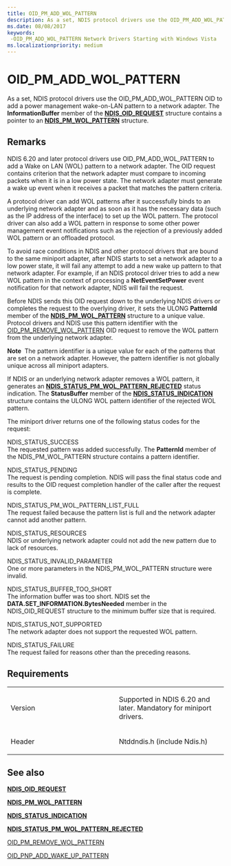 ```yaml
---
title: OID_PM_ADD_WOL_PATTERN
description: As a set, NDIS protocol drivers use the OID_PM_ADD_WOL_PATTERN OID to add a power management wake-on-LAN pattern to a network adapter. The InformationBuffer member of the NDIS_OID_REQUEST structure contains a pointer to an NDIS_PM_WOL_PATTERN structure.
ms.date: 08/08/2017
keywords: 
 -OID_PM_ADD_WOL_PATTERN Network Drivers Starting with Windows Vista
ms.localizationpriority: medium
---
```


# OID\_PM\_ADD\_WOL\_PATTERN


As a set, NDIS protocol drivers use the OID\_PM\_ADD\_WOL\_PATTERN OID to add a power management wake-on-LAN pattern to a network adapter. The **InformationBuffer** member of the [**NDIS\_OID\_REQUEST**](/windows-hardware/drivers/ddi/ndis/ns-ndis-_ndis_oid_request) structure contains a pointer to an [**NDIS\_PM\_WOL\_PATTERN**](/windows-hardware/drivers/ddi/ntddndis/ns-ntddndis-_ndis_pm_wol_pattern) structure.

## Remarks

NDIS 6.20 and later protocol drivers use OID\_PM\_ADD\_WOL\_PATTERN to add a Wake on LAN (WOL) pattern to a network adapter. The OID request contains criterion that the network adapter must compare to incoming packets when it is in a low power state. The network adapter must generate a wake up event when it receives a packet that matches the pattern criteria.

A protocol driver can add WOL patterns after it successfully binds to an underlying network adapter and as soon as it has the necessary data (such as the IP address of the interface) to set up the WOL pattern. The protocol driver can also add a WOL pattern in response to some other power management event notifications such as the rejection of a previously added WOL pattern or an offloaded protocol.

To avoid race conditions in NDIS and other protocol drivers that are bound to the same miniport adapter, after NDIS starts to set a network adapter to a low power state, it will fail any attempt to add a new wake up pattern to that network adapter. For example, if an NDIS protocol driver tries to add a new WOL pattern in the context of processing a **NetEventSetPower** event notification for that network adapter, NDIS will fail the request.

Before NDIS sends this OID request down to the underlying NDIS drivers or completes the request to the overlying driver, it sets the ULONG **PatternId** member of the [**NDIS\_PM\_WOL\_PATTERN**](/windows-hardware/drivers/ddi/ntddndis/ns-ntddndis-_ndis_pm_wol_pattern) structure to a unique value. Protocol drivers and NDIS use this pattern identifier with the [OID\_PM\_REMOVE\_WOL\_PATTERN](oid-pm-remove-wol-pattern.md) OID request to remove the WOL pattern from the underlying network adapter.

**Note**  The pattern identifier is a unique value for each of the patterns that are set on a network adapter. However, the pattern identifier is not globally unique across all miniport adapters.

 

If NDIS or an underlying network adapter removes a WOL pattern, it generates an [**NDIS\_STATUS\_PM\_WOL\_PATTERN\_REJECTED**](./ndis-status-pm-wol-pattern-rejected.md) status indication. The **StatusBuffer** member of the [**NDIS\_STATUS\_INDICATION**](/windows-hardware/drivers/ddi/ndis/ns-ndis-_ndis_status_indication) structure contains the ULONG WOL pattern identifier of the rejected WOL pattern.

The miniport driver returns one of the following status codes for the request:

<a href="" id="ndis-status-success"></a>NDIS\_STATUS\_SUCCESS  
The requested pattern was added successfully. The **PatternId** member of the NDIS\_PM\_WOL\_PATTERN structure contains a pattern identifier.

<a href="" id="ndis-status-pending"></a>NDIS\_STATUS\_PENDING  
The request is pending completion. NDIS will pass the final status code and results to the OID request completion handler of the caller after the request is complete.

<a href="" id="ndis-status-pm-wol-pattern-list-full"></a>NDIS\_STATUS\_PM\_WOL\_PATTERN\_LIST\_FULL  
The request failed because the pattern list is full and the network adapter cannot add another pattern.

<a href="" id="ndis-status-resources"></a>NDIS\_STATUS\_RESOURCES  
NDIS or underlying network adapter could not add the new pattern due to lack of resources.

<a href="" id="ndis-status-invalid-parameter"></a>NDIS\_STATUS\_INVALID\_PARAMETER  
One or more parameters in the NDIS\_PM\_WOL\_PATTERN structure were invalid.

<a href="" id="ndis-status-buffer-too-short"></a>NDIS\_STATUS\_BUFFER\_TOO\_SHORT  
The information buffer was too short. NDIS set the **DATA.SET\_INFORMATION.BytesNeeded** member in the NDIS\_OID\_REQUEST structure to the minimum buffer size that is required.

<a href="" id="ndis-status-not-supported"></a>NDIS\_STATUS\_NOT\_SUPPORTED  
The network adapter does not support the requested WOL pattern.

<a href="" id="ndis-status-failure"></a>NDIS\_STATUS\_FAILURE  
The request failed for reasons other than the preceding reasons.

## Requirements

<table>
<colgroup>
<col width="50%" />
<col width="50%" />
</colgroup>
<tbody>
<tr class="odd">
<td><p>Version</p></td>
<td><p>Supported in NDIS 6.20 and later. Mandatory for miniport drivers.</p></td>
</tr>
<tr class="even">
<td><p>Header</p></td>
<td>Ntddndis.h (include Ndis.h)</td>
</tr>
</tbody>
</table>

## See also


[**NDIS\_OID\_REQUEST**](/windows-hardware/drivers/ddi/ndis/ns-ndis-_ndis_oid_request)

[**NDIS\_PM\_WOL\_PATTERN**](/windows-hardware/drivers/ddi/ntddndis/ns-ntddndis-_ndis_pm_wol_pattern)

[**NDIS\_STATUS\_INDICATION**](/windows-hardware/drivers/ddi/ndis/ns-ndis-_ndis_status_indication)

[**NDIS\_STATUS\_PM\_WOL\_PATTERN\_REJECTED**](./ndis-status-pm-wol-pattern-rejected.md)

[OID\_PM\_REMOVE\_WOL\_PATTERN](oid-pm-remove-wol-pattern.md)

[OID\_PNP\_ADD\_WAKE\_UP\_PATTERN](oid-pnp-add-wake-up-pattern.md)

 

